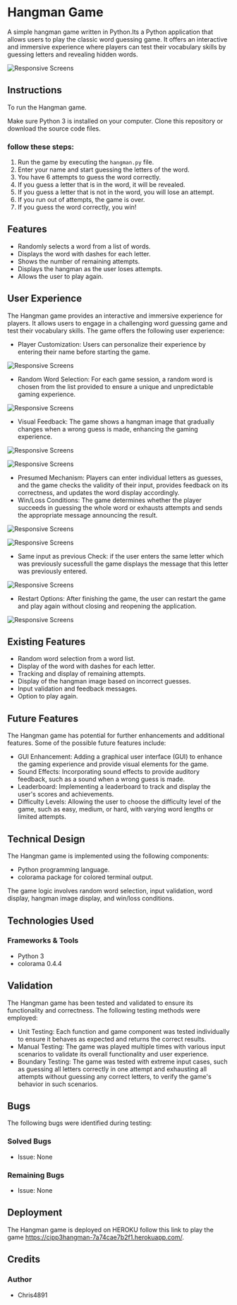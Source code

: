 # Hangman Game

A simple hangman game written in Python.Its a Python application that allows users to play the classic word guessing game. It offers an interactive and immersive experience where players can test their vocabulary skills by guessing letters and revealing hidden words.

![Responsive Screens](imgs/imageresponsive.png)

## Instructions

To run the Hangman game.

Make sure Python 3 is installed on your computer.
Clone this repository or download the source code files.

### follow these steps:

1. Run the game by executing the `hangman.py` file.
2. Enter your name and start guessing the letters of the word.
3. You have 6 attempts to guess the word correctly.
4. If you guess a letter that is in the word, it will be revealed.
5. If you guess a letter that is not in the word, you will lose an attempt.
6. If you run out of attempts, the game is over.
7. If you guess the word correctly, you win!

## Features

* Randomly selects a word from a list of words.
* Displays the word with dashes for each letter.
* Shows the number of remaining attempts.
* Displays the hangman as the user loses attempts.
* Allows the user to play again.

## User Experience

The Hangman game provides an interactive and immersive experience for players. It allows users to engage in a challenging word guessing game and test their vocabulary skills. The game offers the following user experience:

* Player Customization: Users can personalize their experience by entering their name before starting the game.
    
 ![Responsive Screens](imgs/StartScreen.png)

* Random Word Selection: For each game session, a random word is chosen from the list provided to ensure a unique and unpredictable gaming experience.

![Responsive Screens](imgs/userenterdname.png)

* Visual Feedback: The game shows a hangman image that gradually changes when a wrong guess is made, enhancing the gaming experience.

![Responsive Screens](imgs/wrong5.png)

 ![Responsive Screens](imgs/wrong4.png)

* Presumed Mechanism: Players can enter individual letters as guesses, and the game checks the validity of their input, provides feedback on its correctness, and updates the word display accordingly.
* Win/Loss Conditions: The game determines whether the player succeeds in guessing the whole word or exhausts attempts and sends the appropriate message announcing the result.

 ![Responsive Screens](imgs/gameover.png)

 ![Responsive Screens](imgs/win.png)

* Same input as previous Check: if the user enters the same letter which was previously sucessfull the game displays
the message that this letter was previously entered.

![Responsive Screens](imgs/sameguess.png)

* Restart Options: After finishing the game, the user can restart the game and play again without closing and reopening the application.

 ![Responsive Screens](imgs/restartfeature.png)

## Existing Features

* Random word selection from a word list.
* Display of the word with dashes for each letter.
* Tracking and display of remaining attempts.
* Display of the hangman image based on incorrect guesses.
* Input validation and feedback messages.
* Option to play again.

## Future Features

The Hangman game has potential for further enhancements and additional features. Some of the possible future features include:

* GUI Enhancement: Adding a graphical user interface (GUI) to enhance the gaming experience and provide visual elements for the game.
* Sound Effects: Incorporating sound effects to provide auditory feedback, such as a sound when a wrong guess is made.
* Leaderboard: Implementing a leaderboard to track and display the user's scores and achievements.
* Difficulty Levels: Allowing the user to choose the difficulty level of the game, such as easy, medium, or hard, with varying word lengths or limited attempts.

## Technical Design

The Hangman game is implemented using the following components:

* Python programming language.
* colorama package for colored terminal output.

The game logic involves random word selection, input validation, word display, hangman image display, and win/loss conditions.

## Technologies Used
### Frameworks & Tools

* Python 3
* colorama 0.4.4

## Validation

The Hangman game has been tested and validated to ensure its functionality and correctness. The following testing methods were employed:

* Unit Testing: Each function and game component was tested individually to ensure it behaves as expected and returns the correct results.
* Manual Testing: The game was played multiple times with various input scenarios to validate its overall functionality and user experience.
* Boundary Testing: The game was tested with extreme input cases, such as guessing all letters correctly in one attempt and exhausting all attempts without guessing any correct letters, to verify the game's behavior in such scenarios.

## Bugs

The following bugs were identified during testing:

### Solved Bugs
* Issue: None

### Remaining Bugs
* Issue: None

## Deployment

The Hangman game is deployed on HEROKU follow this link to play the game https://cipp3hangman-7a74cae7b2f1.herokuapp.com/.

## Credits

### Author

* Chris4891
